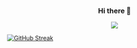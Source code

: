 ### 

<!-- markdownlint-disable MD033 MD041-->
<p align="center">
  <h3 align="center">Hi there 👋</h3>
  
</p>

<p align="center">
  <img src="https://readme-typing-svg.herokuapp.com/?lines=Welcome+to+my+Github!;&font=Fira%20Code&center=true&width=380&height=50">

[![GitHub Streak](http://github-readme-streak-stats.herokuapp.com?user=salman-2244&theme=vue-dark&hide_border=true&date_format=M%20j%5B%2C%20Y%5D)](https://git.io/streak-stats)


